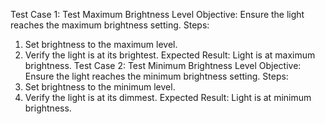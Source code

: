 Test Case 1: Test Maximum Brightness Level
Objective: Ensure the light reaches the maximum brightness setting.
Steps:
1. Set brightness to the maximum level.
2. Verify the light is at its brightest.
Expected Result: Light is at maximum brightness.
Test Case 2: Test Minimum Brightness Level
Objective: Ensure the light reaches the minimum brightness setting.
Steps:
1. Set brightness to the minimum level.
2. Verify the light is at its dimmest.
Expected Result: Light is at minimum brightness.
